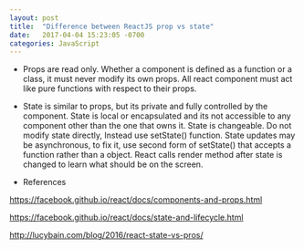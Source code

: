 ```yaml
---
layout: post
title:  "Difference between ReactJS prop vs state"
date:   2017-04-04 15:23:05 -0700
categories: JavaScript
---
```


- Props are read only.
Whether a component is defined as a function or a class, it
must never modify its own props. All react component must
act like pure functions with respect to their props.

- State is similar to props, but its private and fully controlled
by the component.
State is local or encapsulated and its not accessible to
any component other than the one that owns it.
State is changeable.
Do not modify state directly, Instead use setState() function.
State updates may be asynchronous, to fix it, use second form of
setState() that accepts a function rather than a object.
React calls render method after state is changed to learn what
should be on the screen.

- References

https://facebook.github.io/react/docs/components-and-props.html

https://facebook.github.io/react/docs/state-and-lifecycle.html

http://lucybain.com/blog/2016/react-state-vs-pros/
